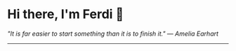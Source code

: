 <h1>Hi there, I'm Ferdi 👋</h1>

<p><em>
  "It is far easier to start something than it is to finish it." — Amelia Earhart
</em></p>

---
